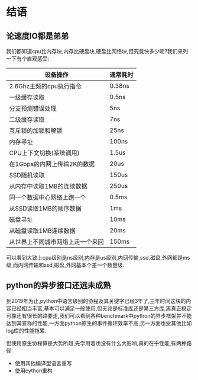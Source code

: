 # 结语

## 论速度IO都是弟弟

我们都知道cpu比内存块,内存比硬盘块,硬盘比网络块,但究竟快多少呢?我们来列一下有个直观感受:

设备操作|通常耗时
---|---
2.6Ghz主频的cpu执行指令|0.38ns
一级缓存读取|0.5ns
分支预测错误处理|5ns
二级缓存读取|7ns
互斥锁的加锁和解锁|25ns
内存寻址|100ns
CPU上下文切换(系统调用)|1.5us
在1Gbps的内网上传输2K的数据|20us
SSD随机读取|150us
从内存中读取1MB的连续数据|250us
同一个数据中心网络上跑一个|0.5ms
从SSD读取1MB的顺序数据|1ms
磁盘寻址|10ms
从磁盘读取1MB连续数据|20ms
从世界上不同城市网络上走一个来回|150ms

可以看到大致上cpu级别是ns级别,内存是us级别,内网传输,ssd,磁盘,外网都是ms级,而内网传输和ssd,磁盘,外网基本个差一个数量级.

## python的异步接口还远未成熟

到2019年为止,python中语言级别的协程及其关键字已经3年了,三年时间这块的内容已经相当丰富,基本可以满足一般使用,但无论是标准库还是第三方库,离真正稳定可靠还有很长的路要走,我们可以看到各种benchmark中python的异步框架并不能达到其宣称的性能,一方面python原生的事件循环效率不高,另一方面也受其他比如log库的性能拖累.

但使用原生协程算是大势所趋,先学用着也没有什么大影响,真的在乎性能,有两种路径

+ 使用其他编译型语言重写
+ 使用cython重构